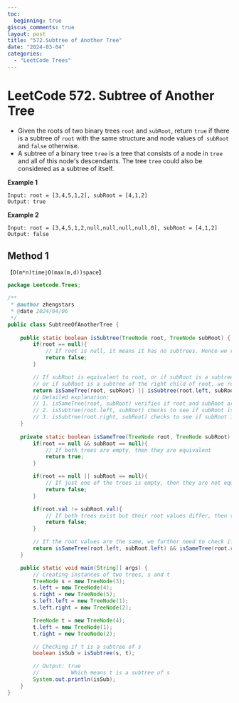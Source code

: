 ```yaml
---
toc:
  beginning: true
giscus_comments: true
layout: post
title: "572.Subtree of Another Tree"
date: "2024-03-04"
categories:
  - "LeetCode Trees"
---
```


# LeetCode 572. Subtree of Another Tree 

- Given the roots of two binary trees `root` and `subRoot`, return `true` if there is a subtree of `root` with the same structure and node values of` subRoot` and `false` otherwise.
- A subtree of a binary tree `tree` is a tree that consists of a node in `tree` and all of this node's descendants. The tree `tree` could also be considered as a subtree of itself.

**Example 1**

```
Input: root = [3,4,5,1,2], subRoot = [4,1,2]
Output: true
```

**Example 2**

```
Input: root = [3,4,5,1,2,null,null,null,null,0], subRoot = [4,1,2]
Output: false
```

## Method 1

```tex
【O(m*n)time∣O(max(m,d))space】
```

```java
package Leetcode.Trees;

/**
 * @author zhengstars
 * @date 2024/04/06
 */
public class SubtreeOfAnotherTree {
    
    public static boolean isSubtree(TreeNode root, TreeNode subRoot) {
        if(root == null){
            // If root is null, it means it has no subtrees. Hence we return false
            return false;
        }

        // If subRoot is equivalent to root, or if subRoot is a subtree of the left child of root, 
        // or if subRoot is a subtree of the right child of root, we return true.
        return isSameTree(root, subRoot) || isSubtree(root.left, subRoot) || isSubtree(root.right, subRoot);
        // Detailed explanation:
        // 1. isSameTree(root, subRoot) verifies if root and subRoot are the same. If they are, then subRoot is a subtree of root.
        // 2. isSubtree(root.left, subRoot) checks to see if subRoot is a subtree of the left child of root, in case root and subRoot are not the same.
        // 3. isSubtree(root.right, subRoot) checks to see if subRoot is a subtree of the right child of root, if it wasn't a subtree of the left child.
    }
    
    private static boolean isSameTree(TreeNode root, TreeNode subRoot) {
        if(root == null && subRoot == null){
            // If both trees are empty, then they are equivalent
            return true;
        }

        if(root == null || subRoot == null){
            // If just one of the trees is empty, then they are not equivalent
            return false;
        }

        if(root.val != subRoot.val){
            // If both trees exist but their root values differ, then they are not equivalent
            return false;
        }

        // If the root values are the same, we further need to check if their respective left and right subtrees are equivalent
        return isSameTree(root.left, subRoot.left) && isSameTree(root.right, subRoot.right);
    }

    public static void main(String[] args) {
        // Creating instances of two trees, s and t
        TreeNode s = new TreeNode(3);
        s.left = new TreeNode(4);
        s.right = new TreeNode(5);
        s.left.left = new TreeNode(1);
        s.left.right = new TreeNode(2);

        TreeNode t = new TreeNode(4);
        t.left = new TreeNode(1);
        t.right = new TreeNode(2);

        // Checking if t is a subtree of s
        boolean isSub = isSubtree(s, t);

        // Output: true
        //          Which means t is a subtree of s
        System.out.println(isSub);
    }
}
```

